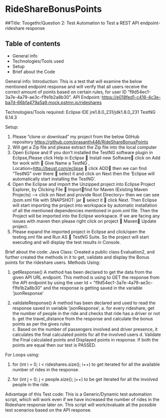 # RideShareBonusPoints
##Title: Toogethr/Question 2: Test Automation to Test a REST API endpoint-rideshare response
## Table of contents
* General info
* Technologies/Tools used
* Setup
* Brief about the Code

General info:
Introduction: This is a test that will examine the below mentioned endpoint response and will verify that all users receive the correct amount of points based on certain rules, for user ID “f9d54ec1-3a7e-4a79-ae3c-f1fe1b2a8b30”.
API Endpoint: https://e018fed1-c416-4c3e-ba7d-66bfa479a5a9.mock.pstmn.io/rideshares

Technologies/Tools required:
Eclipse IDE
jre1.8.0_231/jdk1.8.0_231
TestNG 6.14.3

Setup:
1.	Please “clone or download” my project  from the below GitHub repository https://github.com/prasanth446/RideShareBonusPoints
2.	Will get a Zip file and please extract the Zip file into the local computer
3.	Open Eclipse and If you don’t installed the TestNG software plugin in Eclipse,Please click Help in Eclipse  Install new Software click on Add for work with  Give Name a TestNG , Location=http://beust.com/eclipse   click ADD then we can find  “TestNG” over there  select it and click on Next then the ‘Eclipse will automatically start installing the TestNG’.
4.	Open the Eclipse and import the Unzipped project into Eclipse Project Explorer,  by Clicking File  Importfind for Maven (Existing Maven Projects) --> click on Next and provide Root Directory= <Unzipped project location> then we can see /pom.xml file with SNAPSHOT: jar  select it  click Next. Then Eclipse will start importing the project into workspace by automatic installation of all the mentioned dependencies mentioned in pom.xml file.
Then the Project will be imported into the Eclipse workspace. If we are facing any issues with maven then please right click on project  Maven Update project.
5.	Please expand the imported project in Eclipse and click/open the testing.xml file and Run AS   TestNG Suite. 
So the project will start executing and will display the test results in Console.

Brief about the code:
Java Class:
Created a public class Evaluation2, and further created the methods in it to get, validate and display the Bonus points for the rideshare users.
Methods Using:
1.	getResponse()
     A method has been declared to get the data from the given API URL endpoint.
     This method is using to GET the response from the API endpoint by using the user Id = "f9d54ec1-3a7e-4a79-ae3c-f1fe1b2a8b30" and the response is getting saved in the variable ‘jsonResponse’

2.	validateResponse()
     A method has been declared and used to read the response saved in variable ‘jsonResponse’, 
a.	for every rideshare, get the number of people in the ride and checks that ride has  a driver or not 
b.	get the travel_distance from the response and calculate the bonus points as per the gives rules  
c.	Based on the number of passengers involved and driver presence, it calculates the final calculated points for all the involved users
d.	Validate the Final calculated points and Displayed points in response. If both the points are equal then our test is PASSED.

For Loops using:
1.	for (int i = 0; i < rideshares.size(); i++)
to get iterated for all the available number of rides in the response.

2.	for (int j = 0; j < people.size(); j++)
to be get iterated for all the involved people in the ride.


Advantage of this Test code:
This is a Generic/Dynamic test automation script, which will work even if we have increased the number of rides in the Rideshare response later on.
This script will work/evaluate all the possible test scenarios based on the API response.
